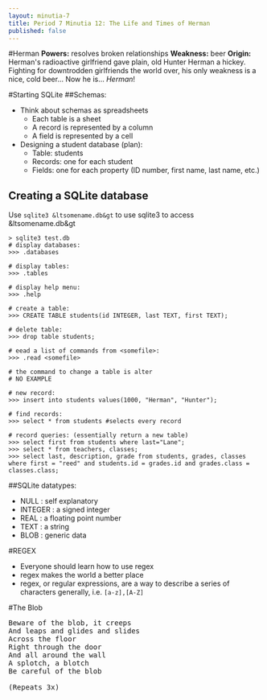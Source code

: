 ```yaml
---
layout: minutia-7
title: Period 7 Minutia 12: The Life and Times of Herman
published: false
---
```



#Herman
**Powers:** resolves broken relationships
**Weakness:** beer
**Origin:** Herman's radioactive girlfriend gave plain, old Hunter Herman a hickey. Fighting for downtrodden girlfriends the world over, his only weakness is a nice, cold beer... Now he is... *Herman*!

#Starting SQLite
##Schemas:
* Think about schemas as spreadsheets
  * Each table is a sheet
  * A record is represented by a column
  * A field is represented by a cell
* Designing a student database (plan):
  * Table: students
  * Records: one for each student
  * Fields: one for each property (ID number, first name, last name, etc.)

## Creating a SQLite database
Use <code>sqlite3 &ltsomename.db&gt</code> to use sqlite3 to access &ltsomename.db&gt

    > sqlite3 test.db
    # display databases:
    >>> .databases
    
    # display tables:
    >>> .tables

    # display help menu:
    >>> .help

    # create a table:
    >>> CREATE TABLE students(id INTEGER, last TEXT, first TEXT);

    # delete table:
    >>> drop table students;

    # eead a list of commands from <somefile>:
    >>> .read <somefile>

    # the command to change a table is alter
    # NO EXAMPLE

    # new record:
    >>> insert into students values(1000, "Herman", "Hunter");

    # find records:
    >>> select * from students #selects every record
    
    # record queries: (essentially return a new table)
    >>> select first from students where last="Lane";
    >>> select * from teachers, classes;
    >>> select last, description, grade from students, grades, classes where first = "reed" and students.id = grades.id and grades.class = classes.class;


##SQLite datatypes:
* NULL : self explanatory
* INTEGER : a signed integer
* REAL : a floating point number
* TEXT : a string
* BLOB : generic data


#REGEX
* Everyone should learn how to use regex
* regex makes the world a better place
* regex, or regular expressions, are a way to describe a series of characters generally, i.e. <code>[a-z],[A-Z]</code>

#The Blob
<pre>
Beware of the blob, it creeps 
And leaps and glides and slides 
Across the floor 
Right through the door 
And all around the wall 
A splotch, a blotch 
Be careful of the blob 

(Repeats 3x)
</pre>